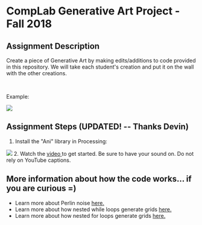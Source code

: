 # CompLab Generative Art Project - Fall 2018



## Assignment Description
Create a piece of Generative Art by making edits/additions to code provided in this repository. We will take each student's creation and put it on the wall with the other creations. 

<br />

Example:

<img src="https://raw.githubusercontent.com/riverpointacademy/GenerativeArt-Fall2018/master/Grid.png"/> 


## Assignment Steps (UPDATED! -- Thanks Devin)

1. Install the "Ani" library in Processing:
<img src="https://raw.githubusercontent.com/riverpointacademy/GenerativeArt-Fall2018/master/InstallAni.gif"/> 
2. Watch the <a href="https://youtu.be/gdj1JsCUcOU">video </a> to get started. Be sure to have your sound on. Do not rely on YouTube captions.

## More information about how the code works... if you are curious =)

- Learn more about Perlin noise <a href="https://www.youtube.com/watch?v=8ZEMLCnn8v0">here.</a>
- Learn more about how nested while loops generate grids <a href="https://youtu.be/zi0TCLDQERY"> here.</a>
- Learn more about how nested for loops generate grids <a href="https://youtu.be/5PwJ0Dm78bw">here.</a>


